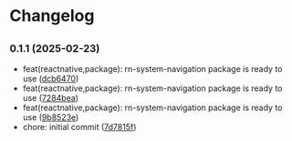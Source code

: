 # Changelog

## <small>0.1.1 (2025-02-23)</small>

* feat(reactnative,package): rn-system-navigation package is ready to use ([dcb6470](https://github.com/dev-angle/rn-system-navigation/commit/dcb6470))
* feat(reactnative,package): rn-system-navigation package is ready to use ([7284bea](https://github.com/dev-angle/rn-system-navigation/commit/7284bea))
* feat(reactnative,package): rn-system-navigation package is ready to use ([9b8523e](https://github.com/dev-angle/rn-system-navigation/commit/9b8523e))
* chore: initial commit ([7d7815f](https://github.com/dev-angle/rn-system-navigation/commit/7d7815f))
